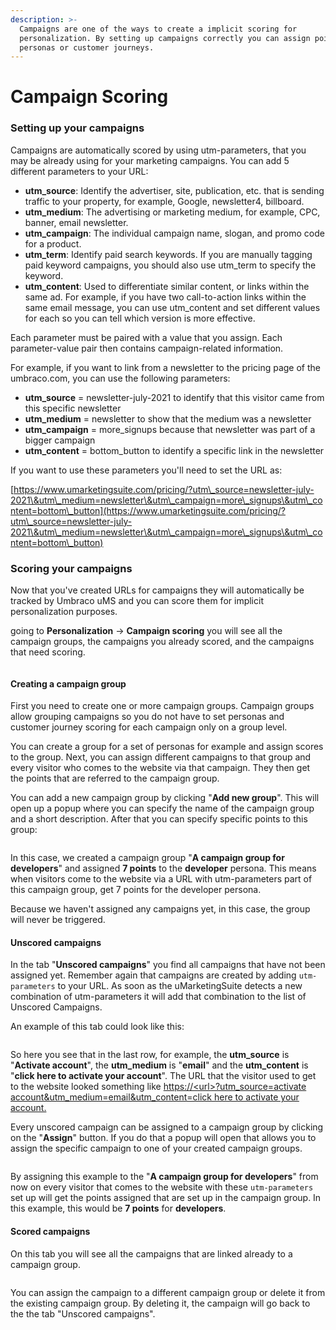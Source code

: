 ```yaml
---
description: >-
  Campaigns are one of the ways to create a implicit scoring for
  personalization. By setting up campaigns correctly you can assign points to
  personas or customer journeys.
---
```


# Campaign Scoring

### Setting up your campaigns

Campaigns are automatically scored by using utm-parameters, that you may be already using for your marketing campaigns. You can add 5 different parameters to your URL:

* **utm\_source**: Identify the advertiser, site, publication, etc. that is sending traffic to your property, for example, Google, newsletter4, billboard.
* **utm\_medium**: The advertising or marketing medium, for example, CPC, banner, email newsletter.
* **utm\_campaign**: The individual campaign name, slogan, and promo code for a product.
* **utm\_term**: Identify paid search keywords. If you are manually tagging paid keyword campaigns, you should also use utm\_term to specify the keyword.
* **utm\_content**: Used to differentiate similar content, or links within the same ad. For example, if you have two call-to-action links within the same email message, you can use utm\_content and set different values for each so you can tell which version is more effective.

Each parameter must be paired with a value that you assign. Each parameter-value pair then contains campaign-related information.

For example, if you want to link from a newsletter to the pricing page of the umbraco.com, you can use the following parameters:

* **utm\_source** = newsletter-july-2021 to identify that this visitor came from this specific newsletter
* **utm\_medium** = newsletter to show that the medium was a newsletter
* **utm\_campaign** = more\_signups because that newsletter was part of a bigger campaign
* **utm\_content** = bottom\_button to identify a specific link in the newsletter

If you want to use these parameters you'll need to set the URL as:

[https://www.umarketingsuite.com/pricing/?utm\_source=newsletter-july-2021\&utm\_medium=newsletter\&utm\_campaign=more\_signups\&utm\_content=bottom\_button](https://www.umarketingsuite.com/pricing/?utm\_source=newsletter-july-2021\&utm\_medium=newsletter\&utm\_campaign=more\_signups\&utm\_content=bottom\_button)

### Scoring your campaigns

Now that you've created URLs for campaigns they will automatically be tracked by Umbraco uMS and you can score them for implicit personalization purposes.

going to **Personalization** -> **Campaign scoring** you will see all the campaign groups, the campaigns you already scored, and the campaigns that need scoring.

![]()

#### Creating a campaign group

First you need to create one or more campaign groups. Campaign groups allow grouping campaigns so you do not have to set personas and customer journey scoring for each campaign only on a group level.

You can create a group for a set of personas for example and assign scores to the group. Next, you can assign different campaigns to that group and every visitor who comes to the website via that campaign. They then get the points that are referred to the campaign group.

You can add a new campaign group by clicking "**Add new group**". This will open up a popup where you can specify the name of the campaign group and a short description. After that you can specify specific points to this group:

![]()

In this case, we created a campaign group "**A campaign group for developers**" and assigned **7 points** to the **developer** persona. This means when visitors come to the website via a URL with utm-parameters part of this campaign group, get 7 points for the developer persona.

Because we haven't assigned any campaigns yet, in this case, the group will never be triggered.

#### Unscored campaigns

In the tab "**Unscored campaigns**" you find all campaigns that have not been assigned yet. Remember again that campaigns are created by adding `utm-parameters` to your URL. As soon as the uMarketingSuite detects a new combination of utm-parameters it will add that combination to the list of Unscored Campaigns.

An example of this tab could look like this:

![]()

So here you see that in the last row, for example, the **utm\_source** is "**Activate account**", the **utm\_medium** is "**email**" and the **utm\_content** is "**click here to activate your account**". The URL that the visitor used to get to the website looked something like [https://\<url>?utm\_source=activate account\&utm\_medium=email\&utm\_content=click here to activate your account.](https:/%3Curl%3E/)

Every unscored campaign can be assigned to a campaign group by clicking on the "**Assign**" button. If you do that a popup will open that allows you to assign the specific campaign to one of your created campaign groups.

![]()

By assigning this example to the "**A campaign group for developers**" from now on every visitor that comes to the website with these `utm-parameters` set up will get the points assigned that are set up in the campaign group. In this example, this would be **7 points** for **developers**.

#### Scored campaigns

On this tab you will see all the campaigns that are linked already to a campaign group.

![]()

You can assign the campaign to a different campaign group or delete it from the existing campaign group. By deleting it, the campaign will go back to the the tab "Unscored campaigns".
